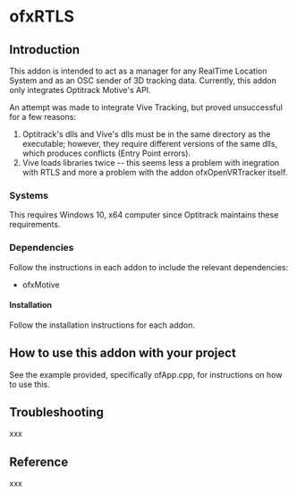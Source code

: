 # ofxRTLS

## Introduction

This addon is intended to act as a manager for any RealTime Location System and as an OSC sender of 3D tracking data. Currently, this addon only integrates Optitrack Motive's API.

An attempt was made to integrate Vive Tracking, but proved unsuccessful for a few reasons:

1. Optitrack's dlls and Vive's dlls must be in the same directory as the executable; however, they require different versions of the same dlls, which produces conflicts (Entry Point errors).
2. Vive loads libraries twice -- this seems less a problem with inegration with RTLS and more a problem with the addon ofxOpenVRTracker itself.

### Systems

This requires Windows 10, x64 computer since Optitrack maintains these requirements.

### Dependencies

Follow the instructions in each addon to include the relevant dependencies:

- ofxMotive

#### Installation

Follow the installation instructions for each addon.

## How to use this addon with your project

See the example provided, specifically ofApp.cpp, for instructions on how to use this.

## Troubleshooting

xxx

## Reference

xxx

